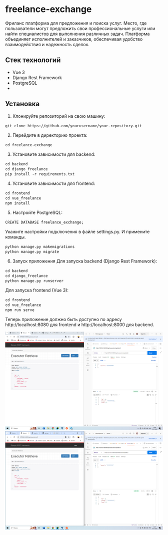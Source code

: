 # freelance-exchange

Фриланс платформа для предложения и поиска услуг. Место, где пользователи могут предложить свои профессиональные услуги или найти специалистов для выполнения различных задач. Платформа объединяет исполнителей и заказчиков, обеспечивая удобство взаимодействия и надежность сделок.

## Стек технологий

- Vue 3
- Django Rest Framework
- PostgreSQL
- 


## Установка

1. Клонируйте репозиторий на свою машину:
```
git clone https://github.com/yourusername/your-repository.git
```
2. Перейдите в директорию проекта:
```
cd freelance-exchange
```
3. Установите зависимости для backend:
```
cd backend
cd django_freelance
pip install -r requirements.txt
```
4. Установите зависимости для frontend:
```
cd frontend
cd vue_freelance
npm install
```
5. Настройте PostgreSQL:
```
CREATE DATABASE freelance_exchange;
```
Укажите настройки подключения в файле settings.py. И примените команды.
```
python manage.py makemigrations
python manage.py migrate 
```
6. Запуск приложения
Для запуска backend (Django Rest Framework):
```
cd backend
cd django_freelance
python manage.py runserver
```
Для запуска frontend (Vue 3):
```
cd frontend
cd vue_freelance
npm run serve
```
Теперь приложение должно быть доступно по адресу http://localhost:8080 для frontend и http://localhost:8000 для backend.


![img_1.png](img_1.png)
![img.png](img.png)
